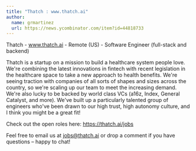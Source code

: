 ```yaml
---
title: "Thatch : www.thatch.ai"
author:
  name: grmartinez
  url: https://news.ycombinator.com/item?id=44818733
---
```

Thatch - www.thatch.ai - Remote (US) - Software Engineer (full-stack and backend)

Thatch is a startup on a mission to build a healthcare system people love. We&#x27;re combining the latest innovations in fintech with recent legislation in the healthcare space to take a new approach to health benefits.
We&#x27;re seeing traction with companies of all sorts of shapes and sizes across the country, so we&#x27;re scaling up our team to meet the increasing demand. We&#x27;re also lucky to be backed by world class VCs (a16z, Index, General Catalyst, and more).
We&#x27;ve built up a particularly talented group of engineers who&#x27;ve been drawn to our high trust, high autonomy culture, and I think you might be a great fit!

Check out the open roles here: <a href="https:&#x2F;&#x2F;thatch.ai&#x2F;jobs" rel="nofollow">https:&#x2F;&#x2F;thatch.ai&#x2F;jobs</a>

Feel free to email us at jobs@thatch.ai or drop a comment if you have questions – happy to chat!
<JobApplication />
